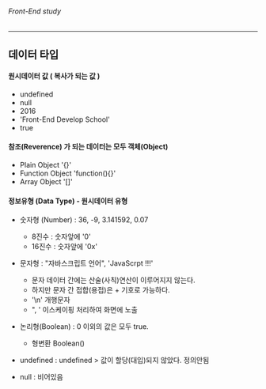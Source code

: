 ###### Front-End study

---

## 데이터 타입


#### 원시데이터 값 ( 복사가 되는 값 )
* undefined
* null
* 2016
* 'Front-End Develop School'
* true

#### 참조(Reverence) 가 되는 데이터는 모두 객체(Object)
* Plain Object '{}'
* Function Object 'function(){}'
* Array Object '[]'



#### 정보유형 (Data Type) - 원시데이터 유형
* 숫자형 (Number) : 36, -9, 3.141592, 0.07
    - 8진수 : 숫자앞에 '0'
    - 16진수 : 숫자앞에 '0x'

* 문자형 : "자바스크립트 언어", 'JavaScrpt !!!'
    - 문자 데이터 간에는 산술(사칙)연산이 이루어지지 않는다.
    - 하지만 문자 간 접합(용접)은 + 기호로 가능하다.
    - '\n' 개행문자
    -  \", \' 이스케이핑 처리하여 화면에 노출  

* 논리형(Boolean) : 0 이외의 값은 모두 true.
    - 형변환 Boolean()

* undefined : undefined > 값이 할당(대입)되지 않았다. 정의안됨
* null : 비어있음